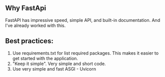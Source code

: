 ## Why FastApi

FastAPI has impressive speed, simple API, and built-in documentation. 
And I've already worked with this.

## Best practices:
1. Use requirements.txt for list required packages. This makes it easier to get started with the application.
2. "Keep it simple". Very simple and short code.
3. Use very simple and fast ASGI - Uvicorn